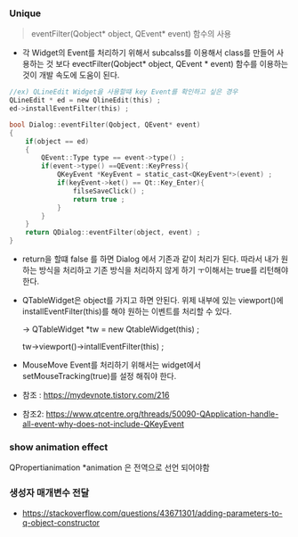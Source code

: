 ### Unique



> eventFilter(Qobject* object, QEvent* event) 함수의 사용

* 각 Widget의 Event를 처리하기 위해서 subcalss를 이용해서 class를 만들어 사용하는 것 보다 evectFilter(Qobject* object, QEvent * event) 함수를 이용하는 것이 개발 속도에 도움이 된다.

```c 
//ex) QLineEdit Widget을 사용할떄 key Event를 확인하고 싶은 경우
QLineEdit * ed = new QlineEdit(this) ;
ed->installEventFilter(this) ;

bool Dialog::eventFilter(Qobject, QEvent* event)
{
    if(object == ed)
    {
        QEvent::Type type == event->type() ;
        if(event->type() ==QEvent::KeyPress){
            QKeyEvent *KeyEvent = static_cast<QKeyEvent*>(event) ;
            if(keyEvent->ket() == Qt::Key_Enter){
                filseSaveClick() ;
                return true ;
            }
        }
    }
    return QDialog::eventFilter(object, event) ;
}
```

* return을 할떄  false 를 하면 Dialog 에서 기존과 같이 처리가 된다. 따라서 내가 원하는 방식을 처리하고 기존 방식을 처리하지 않게 하기 ㅜ이해서는 true를 리턴해야한다. 

* QTableWidget은 object를 가지고 하면 안된다. 위제 내부에 있는 viewport()에 installEventFilter(this)를 해야 원하는 이벤트를 처리할 수 있다. 

  -> QTableWidget *tw = new QtableWidget(this) ;

  tw->viewport()->intallEventFilter(this) ;

* MouseMove Event를 처리하기 위해서는 widget에서 setMouseTracking(true)를 설정 해줘야 한다.

* 참조 :  https://mydevnote.tistory.com/216 
* 참조2:  https://www.qtcentre.org/threads/50090-QApplication-handle-all-event-why-does-not-include-QKeyEvent 




### show animation effect
QPropertianimation *animation 은 전역으로 선언 되어야함 



### 생성자 매개변수 전달

*  https://stackoverflow.com/questions/43671301/adding-parameters-to-q-object-constructor 

  

